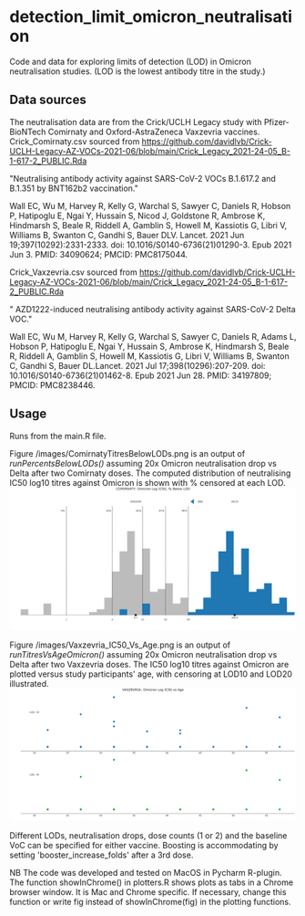 # detection_limit_omicron_neutralisation
Code and data for exploring limits of detection (LOD) in Omicron neutralisation studies. (LOD is the lowest antibody titre in the study.) 

## Data sources
The neutralisation data are from the Crick/UCLH Legacy study with Pfizer-BioNTech Comirnaty and Oxford-AstraZeneca Vaxzevria vaccines. 
Crick_Comirnaty.csv sourced from 
https://github.com/davidlvb/Crick-UCLH-Legacy-AZ-VOCs-2021-06/blob/main/Crick_Legacy_2021-24-05_B-1-617-2_PUBLIC.Rda

"Neutralising antibody activity against SARS-CoV-2 VOCs B.1.617.2 and B.1.351 by BNT162b2 vaccination."

Wall EC, Wu M, Harvey R, Kelly G, Warchal S, Sawyer C, Daniels R, Hobson P, Hatipoglu E, Ngai Y, Hussain S, Nicod J, Goldstone R, Ambrose K, Hindmarsh S, Beale R, Riddell A, Gamblin S, Howell M, Kassiotis G, Libri V, Williams B, Swanton C, Gandhi S, Bauer DLV. Lancet. 2021 Jun 19;397(10292):2331-2333. doi: 10.1016/S0140-6736(21)01290-3. Epub 2021 Jun 3. PMID: 34090624; PMCID: PMC8175044.


Crick_Vaxzevria.csv sourced from 
https://github.com/davidlvb/Crick-UCLH-Legacy-AZ-VOCs-2021-06/blob/main/Crick_Legacy_2021-24-05_B-1-617-2_PUBLIC.Rda

" AZD1222-induced neutralising antibody activity against SARS-CoV-2 Delta VOC."

Wall EC, Wu M, Harvey R, Kelly G, Warchal S, Sawyer C, Daniels R, Adams L, Hobson P, Hatipoglu E, Ngai Y, Hussain S, Ambrose K, Hindmarsh S, Beale R, Riddell A, Gamblin S, Howell M, Kassiotis G, Libri V, Williams B, Swanton C, Gandhi S, Bauer DL.Lancet. 2021 Jul 17;398(10296):207-209. doi: 10.1016/S0140-6736(21)01462-8. Epub 2021 Jun 28. PMID: 34197809; PMCID: PMC8238446.

## Usage
Runs from the main.R file. 

Figure /images/ComirnatyTitresBelowLODs.png is an output of _runPercentsBelowLODs()_ assuming 20x Omicron neutralisation drop vs  Delta after two Comirnaty doses. The computed distribution of neutralising IC50 log10 titres against Omicron is shown with % censored at each LOD. 
![alt text](https://github.com/XITIFIC/detection_limit_omicron_neutralisation/blob/main/images/ComirnatyTitresBelowLODs.png)


Figure /images/Vaxzevria_IC50_Vs_Age.png is an output of _runTitresVsAgeOmicron()_ assuming 20x Omicron neutralisation drop vs Delta after two Vaxzevria doses. The IC50 log10 titres against Omicron are plotted versus study participants' age, with censoring at LOD10 and LOD20 illustrated. 
![alt text](https://github.com/XITIFIC/detection_limit_omicron_neutralisation/blob/main/images/Vaxzevria_IC50_Vs_Age.png)

Different LODs, neutralisation drops, dose counts (1 or 2) and the baseline VoC can be specified for either vaccine. Boosting is accommodating by setting 'booster_increase_folds' after a 3rd dose. 

NB The code was developed and tested on MacOS in Pycharm R-plugin. 
The function showInChrome() in plotters.R shows plots as tabs in a Chrome browser window. It is  Mac and Chrome specific. 
If necessary, change this function or write fig instead of showInChrome(fig) in the plotting functions.
